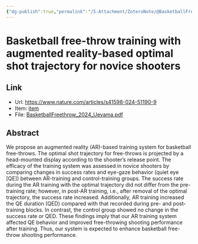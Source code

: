 ```yaml
---
{"dg-publish":true,"permalink":"/5-Attachment/ZoteroNote/@BasketballFreethrow_2024_Ueyama/","title":"Basketball free-throw training with augmented reality-based optimal shot trajectory for novice shooters"}
---
```


# Basketball free-throw training with augmented reality-based optimal shot trajectory for novice shooters
## Link
- Url: https://www.nature.com/articles/s41598-024-51190-9
- Item: [item](zotero://select/library/items/QE2A8YZX)
- File: [BasketballFreethrow_2024_Ueyama.pdf](zotero://open-pdf/library/items/EEQ7FJU9)
## Abstract
We propose an augmented reality (AR)-based training system for basketball free-throws. The optimal shot trajectory for free-throws is projected by a head-mounted display according to the shooter’s release point. The efficacy of the training system was assessed in novice shooters by comparing changes in success rates and eye-gaze behavior (quiet eye [QE]) between AR-training and control-training groups. The success rate during the AR training with the optimal trajectory did not differ from the pre-training rate; however, in post-AR training, i.e., after removal of the optimal trajectory, the success rate increased. Additionally, AR training increased the QE duration (QED) compared with that recorded during pre- and post-training blocks. In contrast, the control group showed no change in the success rate or QED. These findings imply that our AR training system affected QE behavior and improved free-throwing shooting performance after training. Thus, our system is expected to enhance basketball free-throw shooting performance.